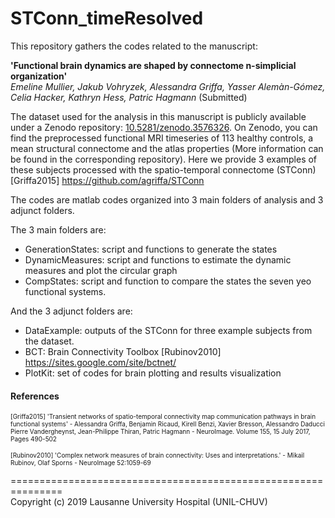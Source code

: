 # STConn_timeResolved


This repository gathers the codes related to the manuscript: </p>
<b> 'Functional brain dynamics are shaped by connectome n-simplicial organization' </b>  
<i> Emeline Mullier, Jakub Vohryzek, Alessandra Griffa, Yasser Alemàn-Gómez, Celia Hacker, Kathryn Hess, Patric Hagmann </i>  (Submitted)    

The dataset used for the analysis in this manuscript is publicly available under a Zenodo repository: 
<a href="url">10.5281/zenodo.3576326</a>. On Zenodo, you can find the preprocessed functional MRI timeseries of 113 healthy controls, a mean structural connectome and the atlas properties (More information can be found in the corresponding repository). Here we provide 3 examples of these subjects processed with the spatio-temporal connectome (STConn) [Griffa2015] <a href="url">https://github.com/agriffa/STConn</a>  


The codes are matlab codes organized into 3 main folders of analysis and 3 adjunct folders.  </p>
The 3 main folders are:  </p>
- GenerationStates: script and functions to generate the states
- DynamicMeasures: script and functions to estimate the dynamic measures and plot the circular graph
- CompStates: script and function to compare the states the seven yeo functional systems. </p>

And the 3 adjunct folders are:  </p>
- DataExample: outputs of the STConn for three example subjects from the dataset.
- BCT: Brain Connectivity Toolbox [Rubinov2010] <a href="url"> https://sites.google.com/site/bctnet/</a>  
- PlotKit: set of codes for brain plotting and results visualization </p>



#### References
<font size="1"> [Griffa2015] 'Transient networks of spatio-temporal connectivity map communication pathways in brain functional systems' - Alessandra Griffa, Benjamin Ricaud, Kirell Benzi, Xavier Bresson, Alessandro Daducci Pierre Vandergheynst, Jean-Philippe Thiran, Patric Hagmann - NeuroImage. Volume 155, 15 July 2017, Pages 490-502 </font>


<font size="1"> [Rubinov2010] 'Complex network measures of brain connectivity: Uses and interpretations.' - Mikail Rubinov, Olaf Sporns - NeuroImage 52:1059-69 </font>

===============================================================  
Copyright (c) 2019 Lausanne University Hospital (UNIL-CHUV)
